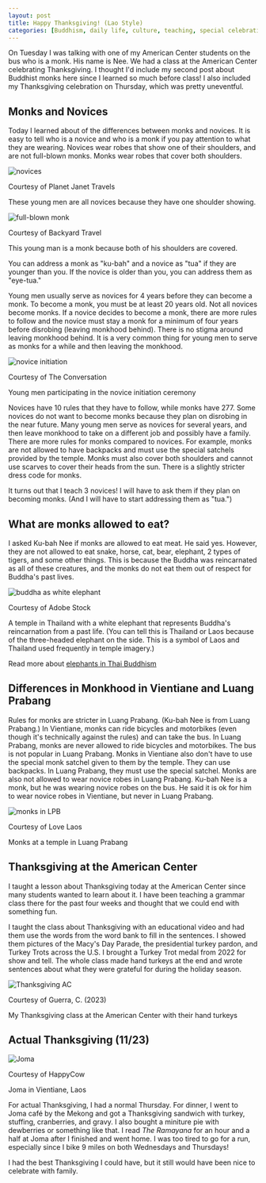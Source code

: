 ```yaml
---
layout: post
title: Happy Thanksgiving! (Lao Style)
categories: [Buddhism, daily life, culture, teaching, special celebration]
---
```


On Tuesday I was talking with one of my American Center students on the bus who is a monk. His name is Nee. We had a class at the American Center celebrating Thanksgiving. I thought I'd include my second post about Buddhist monks here since I learned so much before class! I also included my Thanksgiving celebration on Thursday, which was pretty uneventful.

## Monks and Novices

Today I learned about of the differences between monks and novices. It is easy to tell who is a novice and who is a monk if you pay attention to what they are wearing.  Novices wear robes that show one of their shoulders, and are not full-blown monks. Monks wear robes that cover both shoulders. 

![novices](https://encrypted-tbn0.gstatic.com/images?q=tbn:ANd9GcSPXNAUg9CQFQcFxmjolCgk04SbXXSzzdn21A&usqp=CAU)

Courtesy of Planet Janet Travels

These young men are all novices because they have one shoulder showing.

![full-blown monk](https://backyardtravel.com/wp-content/uploads/2018/03/Portrait-of-a-young-Buddhist-monk-Laos.jpg)

Courtesy of Backyard Travel

This young man is a monk because both of his shoulders are covered. 

You can address a monk as "ku-bah" and a novice as "tua" if they are younger than you. If the novice is older than you, you can address them as "eye-tua."

Young men usually serve as novices for 4 years before they can become a monk. To become a monk, you must be at least 20 years old. Not all novices become monks. If a novice decides to become a monk, there are more rules to follow and the novice must stay a monk for a minimum of four years before disrobing (leaving monkhood behind). There is no stigma around leaving monkhood behind. It is a very common thing for young men to serve as monks for a while and then leaving the monkhood.

![novice initiation](https://images.theconversation.com/files/229314/original/file-20180725-194152-9ixsjn.jpg?ixlib=rb-1.1.0&q=45&auto=format&w=926&fit=clip)

Courtesy of The Conversation

Young men participating in the novice initiation ceremony

Novices have 10 rules that they have to follow, while monks have 277. Some novices do not want to become monks because they plan on disrobing in the near future. Many young men serve as novices for several years, and then leave monkhood to take on a different job and possibly have a family. There are more rules for monks compared to novices. For example, monks are not allowed to have backpacks and must use the special satchels provided by the temple. Monks must also cover both shoulders and cannot use scarves to cover their heads from the sun. There is a slightly stricter dress code for monks. 

It turns out that I teach 3 novices! I will have to ask them if they plan on becoming monks. (And I will have to start addressing them as "tua.")

## What are monks allowed to eat?

I asked Ku-bah Nee if monks are allowed to eat meat. He said yes. However, they are not allowed to eat snake, horse, cat, bear, elephant, 2 types of tigers, and some other things. This is because the Buddha was reincarnated as all of these creatures, and the monks do not eat them out of respect for Buddha's past lives.

![buddha as white elephant](https://as2.ftcdn.net/v2/jpg/02/25/25/37/1000_F_225253780_P6oEhSGaR5EXZdgbrym4jgCm2bIpGXTW.jpg)

Courtesy of Adobe Stock

A temple in Thailand with a white elephant that represents Buddha's reincarnation from a past life. (You can tell this is Thailand or Laos because of the three-headed elephant on the side. This is a symbol of Laos and Thailand used frequently in temple imagery.)

Read more about [elephants in Thai Buddhism](https://southernthailandelephants.org/elephants-in-buddhism/)

## Differences in Monkhood in Vientiane and Luang Prabang

Rules for monks are stricter in Luang Prabang. (Ku-bah Nee is from Luang Prabang.) In Vientiane, monks can ride bicycles and motorbikes (even though it's technically against the rules) and can take the bus. In Luang Prabang, monks are never allowed to ride bicycles and motorbikes. The bus is not popular in Luang Prabang. Monks in Vientiane also don't have to use the special monk satchel given to them by the temple. They can use backpacks. In Luang Prabang, they must use the special satchel. Monks are also not allowed to wear novice robes in Luang Prabang. Ku-bah Nee is a monk, but he was wearing novice robes on the bus. He said it is ok for him to wear novice robes in Vientiane, but never in Luang Prabang. 

![monks in LPB](https://cdn-bdfll.nitrocdn.com/gVihtTSHBnNfSeJKAjqzVbkYXEwBiNNo/assets/images/optimized/rev-c538b96/wp-content/uploads/2022/07/Wat-Xieng-Thong-Temple-Inside-Luang-Prabang-Laos-768x456.jpg)

Courtesy of Love Laos

Monks at a temple in Luang Prabang

## Thanksgiving at the American Center

I taught a lesson about Thanksgiving today at the American Center since many students wanted to learn about it. I have been teaching a grammar class there for the past four weeks and thought that we could end with something fun. 

I taught the class about Thanksgiving with an educational video and had them use the words from the word bank to fill in the sentences.  I showed them pictures of the Macy's Day Parade, the presidential turkey pardon, and Turkey Trots across the U.S. I brought a Turkey Trot medal from 2022 for show and tell. The whole class made hand turkeys at the end and wrote sentences about what they were grateful for during the holiday season.

![Thanksgiving AC](https://lh3.googleusercontent.com/pw/ADCreHdy25P93W5tak6ptzYc1uGoIZyXxYREN8iJD1kbgY8Q-HMMuM3pcSWbge0dfalj6U495t1Wy4lnGrTqe7g8o_wE7Ul6H0J9XCHAmismlMKNcR6jLeNt=w2400)

Courtesy of Guerra, C. (2023)

My Thanksgiving class at the American Center with their hand turkeys

## Actual Thanksgiving (11/23)

![Joma](https://images.happycow.net/venues/1024/12/81/hcmp128190_2029809.jpeg)

Courtesy of HappyCow

Joma in Vientiane, Laos

For actual Thanksgiving, I had a normal Thursday. For dinner, I went to Joma café by the Mekong and got a Thanksgiving sandwich with turkey, stuffing, cranberries, and gravy. I also bought a miniture pie with dewberries or something like that. I read *The Ramayana* for an hour and a half at Joma after I finished and went home. I was too tired to go for a run, especially since I bike 9 miles on both Wednesdays and Thursdays!

I had the best Thanksgiving I could have, but it still would have been nice to celebrate with family. 

<!-- Hello and welcome. The only purpose of this post is to greet you when your site comes alive for the first time.  
This post will demonstrate some of the more common content & elements found in posts.  
Feel free to delete this post when you are ready to publish your first post.  

Lorem ipsum dolor sit amet, consectetur adipiscing elit. Fusce bibendum neque eget nunc mattis eu sollicitudin enim tincidunt. Vestibulum lacus tortor, ultricies id dignissim ac, bibendum in velit.

## Some great heading (h2)

Proin convallis mi ac felis pharetra aliquam. Curabitur dignissim accumsan rutrum. In arcu magna, aliquet vel pretium et, molestie et arcu.


Mauris lobortis nulla et felis ullamcorper bibendum. Phasellus et hendrerit mauris. Proin eget nibh a massa vestibulum pretium. Suspendisse eu nisl a ante aliquet bibendum quis a nunc. Praesent varius interdum vehicula. Aenean risus libero, placerat at vestibulum eget, ultricies eu enim. Praesent nulla tortor, malesuada adipiscing adipiscing sollicitudin, adipiscing eget est.

## Another great heading (h2)

Lorem ipsum dolor sit amet, consectetur adipiscing elit. Fusce bibendum neque eget nunc mattis eu sollicitudin enim tincidunt. Vestibulum lacus tortor, ultricies id dignissim ac, bibendum in velit.

### Some great subheading (h3)

Proin convallis mi ac felis pharetra aliquam. Curabitur dignissim accumsan rutrum. In arcu magna, aliquet vel pretium et, molestie et arcu. Mauris lobortis nulla et felis ullamcorper bibendum.

Phasellus et hendrerit mauris. Proin eget nibh a massa vestibulum pretium. Suspendisse eu nisl a ante aliquet bibendum quis a nunc.

### Some great subheading (h3)

Praesent varius interdum vehicula. Aenean risus libero, placerat at vestibulum eget, ultricies eu enim. Praesent nulla tortor, malesuada adipiscing adipiscing sollicitudin, adipiscing eget est.

> This quote will *change* your life. It will reveal the <i>secrets</i> of the universe, and all the wonders of humanity. Don't <em>misuse</em> it.

Lorem ipsum dolor sit amet, consectetur adipiscing elit. Fusce bibendum neque eget nunc mattis eu sollicitudin enim tincidunt.

### Some great subheading (h3)

Vestibulum lacus tortor, ultricies id dignissim ac, bibendum in velit. Proin convallis mi ac felis pharetra aliquam. Curabitur dignissim accumsan rutrum.

In arcu magna, aliquet vel pretium et, molestie et arcu. Mauris lobortis nulla et felis ullamcorper bibendum. Phasellus et hendrerit mauris.

#### You might want a sub-subheading (h4)

In arcu magna, aliquet vel pretium et, molestie et arcu. Mauris lobortis nulla et felis ullamcorper bibendum. Phasellus et hendrerit mauris.

In arcu magna, aliquet vel pretium et, molestie et arcu. Mauris lobortis nulla et felis ullamcorper bibendum. Phasellus et hendrerit mauris.

#### But it's probably overkill (h4)

In arcu magna, aliquet vel pretium et, molestie et arcu. Mauris lobortis nulla et felis ullamcorper bibendum. Phasellus et hendrerit mauris.

##### Could be a smaller sub-heading, `pacman` (h5)

In arcu magna, aliquet vel pretium et, molestie et arcu. Mauris lobortis nulla et felis ullamcorper bibendum. Phasellus et hendrerit mauris.

###### Small yet significant sub-heading  (h6)

In arcu magna, aliquet vel pretium et, molestie et arcu. Mauris lobortis nulla et felis ullamcorper bibendum. Phasellus et hendrerit mauris.

### Highlight the code please!!

{% highlight c %}
float Q_rsqrt( float number )
{
	long i;
	float x2, y;
	const float threehalfs = 1.5F;

	x2 = number * 0.5F;
	y  = number;
	i  = * ( long * ) &y;                       // evil floating point bit level hacking
	i  = 0x5f3759df - ( i >> 1 );               // what the fuck? 
	y  = * ( float * ) &i;
	y  = y * ( threehalfs - ( x2 * y * y ) );   // 1st iteration
//	y  = y * ( threehalfs - ( x2 * y * y ) );   // 2nd iteration, this can be removed

	return y;
}
{% endhighlight %}

### Oh hai, an unordered list!!

In arcu magna, aliquet vel pretium et, molestie et arcu. Mauris lobortis nulla et felis ullamcorper bibendum. Phasellus et hendrerit mauris.

- First item, yo
- Second item, dawg
- Third item, what what?!
- Fourth item, fo sheezy my neezy

### Oh hai, an ordered list!!

In arcu magna, aliquet vel pretium et, molestie et arcu. Mauris lobortis nulla et felis ullamcorper bibendum. Phasellus et hendrerit mauris.

1. First item, yo
2. Second item, dawg
3. Third item, what what?!
4. Fourth item, fo sheezy my neezy

## Headings are cool! (h2)

Proin eget nibh a massa vestibulum pretium. Suspendisse eu nisl a ante aliquet bibendum quis a nunc. Praesent varius interdum vehicula. Aenean risus libero, placerat at vestibulum eget, ultricies eu enim. Praesent nulla tortor, malesuada adipiscing adipiscing sollicitudin, adipiscing eget est.

Praesent nulla tortor, malesuada adipiscing adipiscing sollicitudin, adipiscing eget est.

Proin eget nibh a massa vestibulum pretium. Suspendisse eu nisl a ante aliquet bibendum quis a nunc.

### Tables

Title 1               | Title 2               | Title 3               | Title 4
--------------------- | --------------------- | --------------------- | ---------------------
lorem                 | lorem ipsum           | lorem ipsum dolor     | lorem ipsum dolor sit
lorem ipsum dolor sit | lorem ipsum dolor sit | lorem ipsum dolor sit | lorem ipsum dolor sit
lorem ipsum dolor sit | lorem ipsum dolor sit | lorem ipsum dolor sit | lorem ipsum dolor sit
lorem ipsum dolor sit | lorem ipsum dolor sit | lorem ipsum dolor sit | lorem ipsum dolor sit

Title 1 | Title 2 | Title 3 | Title 4
--- | --- | --- | ---
lorem | lorem ipsum | lorem ipsum dolor | lorem ipsum dolor sit
lorem ipsum dolor sit amet | lorem ipsum dolor sit amet consectetur | lorem ipsum dolor sit amet | lorem ipsum dolor sit
lorem ipsum dolor | lorem ipsum | lorem | lorem ipsum
lorem ipsum dolor | lorem ipsum dolor sit | lorem ipsum dolor sit amet | lorem ipsum dolor sit amet consectetur -->
